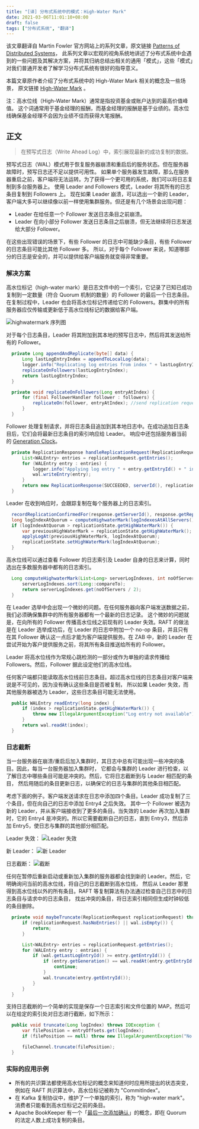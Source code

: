 ```yaml
---
title: "[译] 分布式系统中的模式：High-Water Mark"
date: 2021-03-06T11:01:10+08:00
draft: false
tags: ["分布式系统", "翻译"]
---
```


该文章翻译自 Martin Fowler 官方网站上的系列文章，原文链接 [Patterns of Distributed Systems](https://martinfowler.com/articles/patterns-of-distributed-systems/)，
此系列文章以宏观的视角系统地讲述了分布式系统中会遇到的一些问题及其解决方案，并将其归纳总结出相关的通用「模式」，这些「模式」对我们普通开发者了解学习分布式系统有很好的指导意义。

本篇文章原作者介绍了分布式系统中的 High-Water Mark 相关的概念及一些场景，
原文链接 [High-Water Mark](https://martinfowler.com/articles/patterns-of-distributed-systems/high-watermark.html) 。

注：高水位线（High-Water Mark）通常是指投资基金或账户达到的最高价值峰值。
这个词通常用于基金经理的报酬，而基金经理的报酬是基于业绩的。高水位线确保基金经理不会因为业绩不佳而获得大笔报酬。

<!--more--> 

## 正文

> 在预写式日志（Write Ahead Log）中，索引展现最新的成功复制的数据。

预写式日志（WAL）模式用于恢复服务器崩溃和重启后的服务状态。但在服务器故障时，预写日志还不足以提供可用性。
如果单个服务器发生故障，那么在服务器重启之前，客户端将无法运转。为了获得一个更可用的系统，我们可以将日志复制到多台服务器上。
使用 Leader and Followers 模式，Leader 将其所有的日志条目复制到 Followers 上。
现在如果 Leader 崩溃，可以选出一个新的 Leader，客户端大多可以继续像以前一样使用集群服务。但还是有几个场景会出现问题：

- Leader 在给任意一个 Follower  发送日志条目之前崩溃。
- Leader 在向小部分 Follower 发送日志条目之后崩溃，但无法继续将日志发送给大部分 Follower。

在这些出现错误的场景下，有些 Follower 的日志中可能缺少条目，有些 Follower 的日志条目可能比其他 Follower 多。
所以，对于每个 Follower 来说，知道哪部分的日志是安全的，并可以提供给客户端服务就变得非常重要。

### 解决方案

高水位标记（high-water mark）是日志文件中的一个索引，它记录了已知已成功复制到一定数量（符合 Quorum 机制的数量）的 Follower 的最后一个日志条目。
在复制过程中，Leader 也会将高水位标记传递给它的 Followers。群集中的所有服务器应仅传输或更新低于高水位线标记的数据给客户端。

![highwatermark 序列图](highwatermark-sequence.png)

对于每个日志条目，Leader 将其附加到其本地的预写日志中，然后将其发送给所有的 Follower。

```java
  private Long appendAndReplicate(byte[] data) {
      Long lastLogEntryIndex = appendToLocalLog(data);
      logger.info("Replicating log entries from index " + lastLogEntryIndex);
      replicateOnFollowers(lastLogEntryIndex);
      return lastLogEntryIndex;
  }

  private void replicateOnFollowers(Long entryAtIndex) {
      for (final FollowerHandler follower : followers) {
          replicateOn(follower, entryAtIndex); //send replication requests to followers
      }
  }
```

Follower 处理复制请求，并将日志条目追加到其本地日志中。在成功追加日志条目后，它们会将最新日志条目的索引响应给 Leader。
响应中还包括服务器当前的 [Generation Clock](https://martinfowler.com/articles/patterns-of-distributed-systems/generation.html)。

```java
  private ReplicationResponse handleReplicationRequest(ReplicationRequest replicationRequest) {
      List<WALEntry> entries = replicationRequest.getEntries();
      for (WALEntry entry : entries) {
          logger.info("Applying log entry " + entry.getEntryId() + " in " + serverId());
          wal.writeEntry(entry);
      }
      return new ReplicationResponse(SUCCEEDED, serverId(), replicationState.getGeneration(), wal.getLastLogEntryId());
  }
```

Leader 在收到响应时，会跟踪复制在每个服务器上的日志索引。

```java
  recordReplicationConfirmedFor(response.getServerId(), response.getReplicatedLogIndex());
  long logIndexAtQuorum = computeHighwaterMark(logIndexesAtAllServers(), config.numberOfServers());
  if (logIndexAtQuorum > replicationState.getHighWaterMark()) {
      var previousHighWaterMark = replicationState.getHighWaterMark();
      applyLogAt(previousHighWaterMark, logIndexAtQuorum);
      replicationState.setHighWaterMark(logIndexAtQuorum);
  }
```

高水位线可以通过查看 Follower 的日志索引及 Leader 自身的日志来计算，同时选出在多数服务器中都有的日志索引。

```java
  Long computeHighwaterMark(List<Long> serverLogIndexes, int noOfServers) {
      serverLogIndexes.sort(Long::compareTo);
      return serverLogIndexes.get(noOfServers / 2);
  }
```

在 Leader 选举中会出现一个微妙的问题。在任何服务器向客户端发送数据之前，我们必须确保集群中的所有服务器都有一个最新的日志记录。
这个微妙的问题就是，在向所有的 Follower 传播高水位线之前现有的 Leader 失效。RAFT 的做法是在 Leader 选举成功后，在 Leader 的日志中附加一个 no-op 条目，并且只有在其 Follower 确认这一点后才能为客户端提供服务。在 ZAB 中，新的 Leader 在尝试开始为客户提供服务之前，将其所有条目推送给所有的 Follower。

Leader 将高水位线作为常规心跳检测的一部分或作为单独的请求传播给 Followers。然后，Follower 据此设定他们的高水位线。

任何客户端都只能读取高水位线前日志条目。超过高水位线的日志条目对客户端来说是不可见的，因为没有确认这些条目是否被复制，
所以如果 Leader 失效，而其他服务器被选为 Leader，这些日志条目可能无法使用。

```java
  public WALEntry readEntry(long index) {
      if (index > replicationState.getHighWaterMark()) {
          throw new IllegalArgumentException("Log entry not available");
      }
      return wal.readAt(index);
  }
```

### 日志截断

当一台服务器在崩溃/重启后加入集群时，其日志中总有可能出现一些冲突的条目。因此，每当一台服务器加入集群时，
它都会与集群的 Leader 进行检查，以了解日志中哪些条目可能是冲突的。然后，它将日志截断到与 Leader 相匹配的条目，
然后用随后的条目更新日志，以确保它的日志与集群的其他条目相匹配。

考虑下面的例子。客户端发送请求在日志中添加四个条目。Leader 成功复制了三个条目，但在向自己的日志中添加 Entry4 之后失效。
其中一个 Follower 被选为新的 Leader，并从客户端接收到了更多的条目。当失效的 Leader 再次加入集群时，它的 Entry4 是冲突的。所以它需要截断自己的日志，直到 Entry3，然后添加 Entry5，使日志与集群的其他部分相匹配。

Leader 失效：
![Leader 失效](leaderfailure.png)

新 Leader：
![新 Leader](newleader.png)

日志截断：
![截断](truncation.png)

任何在暂停后重新启动或重新加入集群的服务器都会找到新的 Leader。然后，它明确询问当前的高水位线，将自己的日志截断到高水位线，
然后从 Leader 那里得到高水位线以外的所有条目。RAFT 等复制算法有办法通过检查自己日志中的日志条目与请求中的日志条目，
找出冲突的条目，将日志索引相同但生成时钟较低的条目删除。

```java
  private void maybeTruncate(ReplicationRequest replicationRequest) throws IOException {
      if (replicationRequest.hasNoEntries() || wal.isEmpty()) {
          return;
      }

      List<WALEntry> entries = replicationRequest.getEntries();
      for (WALEntry entry : entries) {
          if (wal.getLastLogEntryId() >= entry.getEntryId()) {
              if (entry.getGeneration() == wal.readAt(entry.getEntryId()).getGeneration()) {
                  continue;
              }
              wal.truncate(entry.getEntryId());
          }
      }
  }
```

支持日志截断的一个简单的实现是保存一个日志索引和文件位置的 MAP。然后可以在给定的索引处对日志进行截断，如下所示：

```java
  public void truncate(Long logIndex) throws IOException {
      var filePosition = entryOffsets.get(logIndex);
      if (filePosition == null) throw new IllegalArgumentException("No file position available for logIndex=" + logIndex);

      fileChannel.truncate(filePosition);
  }
```

### 实际的应用示例

- 所有的共识算法都使用高水位标记的概念来知道何时应用所提出的状态突变，例如在 RAFT 共识算法中，高水位标记被称为 "CommitIndex"。
- 在 Kafka 复制协议中，维护了一个单独的索引，称为 "high-water mark"。消费者只能看到高水位标记之前的条目。
- Apache BookKeeper 有一个「[最后一次添加确认](https://bookkeeper.apache.org/archives/docs/r4.4.0/bookkeeperProtocol.html)」的概念，即在 Quorum 的法定人数上成功复制的条目。
